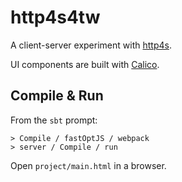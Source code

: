 # http4s4tw

A client-server experiment with [http4s](https://http4s.org).

UI components are built with [Calico](https://www.armanbilge.com/calico/).

## Compile & Run

From the `sbt` prompt:

```
> Compile / fastOptJS / webpack
> server / Compile / run
```

Open `project/main.html` in a browser.
